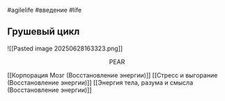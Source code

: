 #agilelife #введение #life

## Грушевый цикл

![[Pasted image 20250628163323.png]]
<p style="text-align:center;">PEAR</p>

[[Корпорация Мозг (Восстановление энергии)]]
[[Стресс и выгорание (Восстановление энергии)]]
[[Энергия тела, разума и смысла (Восстановление энергии)]]